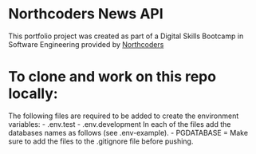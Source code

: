 # Northcoders News API

This portfolio project was created as part of a Digital Skills Bootcamp in Software Engineering provided by [Northcoders](https://northcoders.com/)

# To clone and work on this repo locally:
The following files are required to be added to create the environment variables:
    - .env.test
    - .env.development 
In each of the files add the databases names as follows (see .env-example).
    - PGDATABASE = <database-name>
Make sure to add the files to the .gitignore file before pushing.